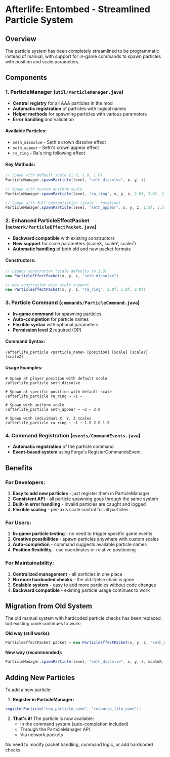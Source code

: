 # Afterlife: Entombed - Streamlined Particle System

## Overview
The particle system has been completely streamlined to be programmatic instead of manual, with support for in-game commands to spawn particles with position and scale parameters.

## Components

### 1. ParticleManager (`util/ParticleManager.java`)
- **Central registry** for all AAA particles in the mod
- **Automatic registration** of particles with logical names
- **Helper methods** for spawning particles with various parameters
- **Error handling** and validation

#### Available Particles:
- `seth_dissolve` - Seth's crown dissolve effect
- `seth_appear` - Seth's crown appear effect  
- `ra_ring` - Ra's ring following effect

#### Key Methods:
```java
// Spawn with default scale (1.0, 1.0, 1.0)
ParticleManager.spawnParticle(level, "seth_dissolve", x, y, z)

// Spawn with custom uniform scale
ParticleManager.spawnParticle(level, "ra_ring", x, y, z, 2.0f, 2.0f, 2.0f)

// Spawn with full customization (scale + rotation)
ParticleManager.spawnParticle(level, "seth_appear", x, y, z, 1.5f, 1.5f, 1.5f, 45.0f, 0.0f, 90.0f)
```

### 2. Enhanced ParticleEffectPacket (`network/ParticleEffectPacket.java`)
- **Backward compatible** with existing constructors
- **New support** for scale parameters (scaleX, scaleY, scaleZ)
- **Automatic handling** of both old and new packet formats

#### Constructors:
```java
// Legacy constructor (scale defaults to 1.0)
new ParticleEffectPacket(x, y, z, "seth_dissolve")

// New constructor with scale support
new ParticleEffectPacket(x, y, z, "ra_ring", 2.0f, 1.0f, 2.0f)
```

### 3. Particle Command (`commands/ParticleCommand.java`)
- **In-game command** for spawning particles
- **Auto-completion** for particle names
- **Flexible syntax** with optional parameters
- **Permission level 2** required (OP)

#### Command Syntax:
```
/afterlife_particle <particle_name> [position] [scale] [scaleY] [scaleZ]
```

#### Usage Examples:
```
# Spawn at player position with default scale
/afterlife_particle seth_dissolve

# Spawn at specific position with default scale
/afterlife_particle ra_ring ~ ~1 ~

# Spawn with uniform scale
/afterlife_particle seth_appear ~ ~2 ~ 2.0

# Spawn with individual X, Y, Z scales
/afterlife_particle ra_ring ~ ~1 ~ 1.5 2.0 1.5
```

### 4. Command Registration (`events/CommandEvents.java`)
- **Automatic registration** of the particle command
- **Event-based system** using Forge's RegisterCommandsEvent

## Benefits

### For Developers:
1. **Easy to add new particles** - just register them in ParticleManager
2. **Consistent API** - all particle spawning goes through the same system
3. **Built-in error handling** - invalid particles are caught and logged
4. **Flexible scaling** - per-axis scale control for all particles

### For Users:
1. **In-game particle testing** - no need to trigger specific game events
2. **Creative possibilities** - spawn particles anywhere with custom scales  
3. **Auto-completion** - command suggests available particle names
4. **Position flexibility** - use coordinates or relative positioning

### For Maintainability:
1. **Centralized management** - all particles in one place
2. **No more hardcoded checks** - the old if/else chain is gone
3. **Scalable system** - easy to add more particles without code changes
4. **Backward compatible** - existing particle usage continues to work

## Migration from Old System

The old manual system with hardcoded particle checks has been replaced, but existing code continues to work:

**Old way (still works):**
```java
ParticleEffectPacket packet = new ParticleEffectPacket(x, y, z, "seth_dissolve");
```

**New way (recommended):**
```java
ParticleManager.spawnParticle(level, "seth_dissolve", x, y, z, scaleX, scaleY, scaleZ);
```

## Adding New Particles

To add a new particle:

1. **Register in ParticleManager:**
```java
registerParticle("new_particle_name", "resource_file_name");
```

2. **That's it!** The particle is now available:
   - In the command system (auto-completion included)
   - Through the ParticleManager API
   - Via network packets

No need to modify packet handling, command logic, or add hardcoded checks.